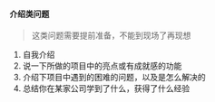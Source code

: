 #### 介绍类问题

> 这类问题需要提前准备，不能到现场了再现想

1. 自我介绍
2. 说一下所做的项目中的亮点或有成就感的功能
3. 介绍下项目中遇到的困难的问题，以及是怎么解决的
4. 总结你在某家公司学到了什么，获得了什么经验
